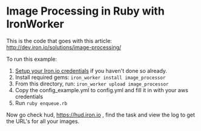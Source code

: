 Image Processing in Ruby with IronWorker
================================

This is the code that goes with this article: http://dev.iron.io/solutions/image-processing/

To run this example:

1. [Setup your Iron.io credentials](http://dev.iron.io/articles/configuration/) if you haven't done so already.
1. Install required gems: `iron_worker install image_processor`
1. From this directory, run: `iron_worker upload image_processor`
1. Copy the config_example.yml to config.yml and fill it in with your aws credentials
1. Run `ruby enqueue.rb`

Now go check hud, https://hud.iron.io , find the task and view the log to get the URL's for
all your images.
